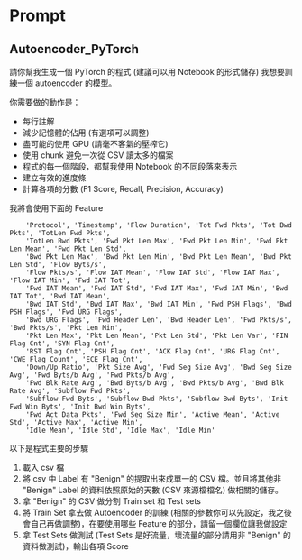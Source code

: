 # Prompt

## Autoencoder_PyTorch

請你幫我生成一個 PyTorch 的程式 (建議可以用 Notebook 的形式儲存) 我想要訓練一個 autoencoder 的模型。

你需要做的動作是：

- 每行註解
- 減少記憶體的佔用 (有選項可以調整)
- 盡可能的使用 GPU (請毫不客氣的壓榨它)
- 使用 chunk 避免一次從 CSV 讀太多的檔案
- 程式的每一個階段，都幫我使用 Notebook 的不同段落來表示
- 建立有效的進度條
- 計算各項的分數 (F1 Score, Recall, Precision, Accuracy)

我將會使用下面的 Feature

```
    'Protocol', 'Timestamp', 'Flow Duration', 'Tot Fwd Pkts', 'Tot Bwd Pkts', 'TotLen Fwd Pkts',
    'TotLen Bwd Pkts', 'Fwd Pkt Len Max', 'Fwd Pkt Len Min', 'Fwd Pkt Len Mean', 'Fwd Pkt Len Std',
    'Bwd Pkt Len Max', 'Bwd Pkt Len Min', 'Bwd Pkt Len Mean', 'Bwd Pkt Len Std', 'Flow Byts/s',
    'Flow Pkts/s', 'Flow IAT Mean', 'Flow IAT Std', 'Flow IAT Max', 'Flow IAT Min', 'Fwd IAT Tot',
    'Fwd IAT Mean', 'Fwd IAT Std', 'Fwd IAT Max', 'Fwd IAT Min', 'Bwd IAT Tot', 'Bwd IAT Mean',
    'Bwd IAT Std', 'Bwd IAT Max', 'Bwd IAT Min', 'Fwd PSH Flags', 'Bwd PSH Flags', 'Fwd URG Flags',
    'Bwd URG Flags', 'Fwd Header Len', 'Bwd Header Len', 'Fwd Pkts/s', 'Bwd Pkts/s', 'Pkt Len Min',
    'Pkt Len Max', 'Pkt Len Mean', 'Pkt Len Std', 'Pkt Len Var', 'FIN Flag Cnt', 'SYN Flag Cnt',
    'RST Flag Cnt', 'PSH Flag Cnt', 'ACK Flag Cnt', 'URG Flag Cnt', 'CWE Flag Count', 'ECE Flag Cnt',
    'Down/Up Ratio', 'Pkt Size Avg', 'Fwd Seg Size Avg', 'Bwd Seg Size Avg', 'Fwd Byts/b Avg', 'Fwd Pkts/b Avg',
    'Fwd Blk Rate Avg', 'Bwd Byts/b Avg', 'Bwd Pkts/b Avg', 'Bwd Blk Rate Avg', 'Subflow Fwd Pkts',
    'Subflow Fwd Byts', 'Subflow Bwd Pkts', 'Subflow Bwd Byts', 'Init Fwd Win Byts', 'Init Bwd Win Byts',
    'Fwd Act Data Pkts', 'Fwd Seg Size Min', 'Active Mean', 'Active Std', 'Active Max', 'Active Min',
    'Idle Mean', 'Idle Std', 'Idle Max', 'Idle Min'
```

以下是程式主要的步驟

1. 載入 csv 檔
2. 將 csv 中 Label 有 "Benign" 的提取出來成單一的 CSV 檔。並且將其他非 "Benign" Label 的資料依照原始的天數 (CSV 來源檔檔名) 做相關的儲存。
3. 拿 "Benign" 的 CSV 做分割 Train set 和 Test sets
4. 將 Train Set 拿去做 Autoencoder 的訓練 (相關的參數你可以先設定，我之後會自己再做調整)，在要使用哪些 Feature 的部分，請留一個欄位讓我做設定
5. 拿 Test Sets 做測試 (Test Sets 是好流量，壞流量的部分請用非 "Benign" 的資料做測試)，輸出各項 Score
